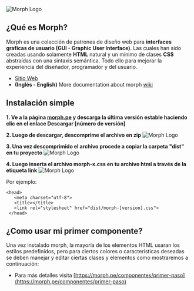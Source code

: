 ![Morph Logo](https://image.ibb.co/bs1vQR/morph_vect_mini_fw.png)

## ¿Qué es Morph?

Morph es una colección de patrones de diseño web para **interfaces graficas de usuario (GUI - Graphic User Interface)**. Las cuales han sido creadas usando solamente **HTML** natural y un mínimo de clases **CSS** abstraídas con una sintaxis semántica. Todo ello para mejorar la experiencia del diseñador, programador y del usuario.

- [Sitio Web](https://morph.pe/)
- **(Inglés - English)** More documentation about morph [wiki](https://github.com/techfano/morph/wiki/Soon-in-English)

## Instalación simple

**1. Ve a la página [morph.pe](https://morph.pe) y descarga la última versión estable haciendo clic en el enlace Descargar [número de versión]**

**2. Luego de descargar, descomprime el archivo en zip**
![Morph Logo](https://image.ibb.co/d8v87w/Descomprimir.png)

**3. Una vez descomprimido el archivo procede a copiar la carpeta "dist" en tu proyecto**
![Morph Logo](https://image.ibb.co/gUUAnw/Proyecto1.png)

**4. Luego inserta el archivo morph-x.css en tu archivo html a través de la etiqueta link**
![Morph Logo](https://image.ibb.co/mrGefG/Proyecto2.png)

Por ejemplo:
 ``` [html]
 <head>
    <meta charset="utf-8">
    <title></title>
    <link rel="stylesheet" href="dist/morph-[version].css">
  </head>
 ```

## ¿Como usar mi primer componente?
 
Una vez instalado morph, la mayoría de los elementos HTML usaran los estilos predefinidos, pero para ciertos colores o características deseadas se deben manejar y editar ciertas clases y elementos como mostraremos a continuación:

- Para más detalles visita [https://morph.pe/componentes/primer-paso](https://morph.pe/componentes/primer-paso)
